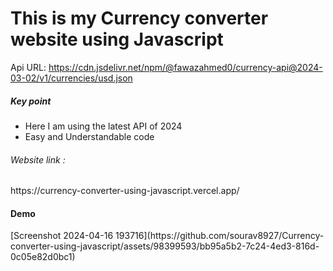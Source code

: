# This is my Currency converter website using Javascript

Api URL: https://cdn.jsdelivr.net/npm/@fawazahmed0/currency-api@2024-03-02/v1/currencies/usd.json

<h5>Key point</h5>
<ul>
  <li>Here I am using the latest API of 2024 </li>
  <li>Easy and Understandable code</li>
</ul>
<h6>Website link :</h6>
https://currency-converter-using-javascript.vercel.app/
<h4>Demo</h4>
[Screenshot 2024-04-16 193716](https://github.com/sourav8927/Currency-converter-using-javascript/assets/98399593/bb95a5b2-7c24-4ed3-816d-0c05e82d0bc1)


